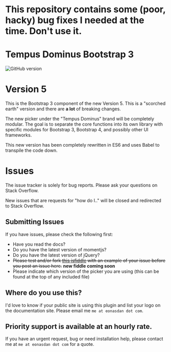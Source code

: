 # This repository contains some (poor, hacky) bug fixes I needed at the time. Don't use it.

# Tempus Dominus Bootstrap 3
![GitHub version](https://badge.fury.io/gh/tempusdominus%2Fbootstrap-3-datetimepicker.png)

# Version 5
This is the Bootstrap 3 component of the new Version 5. This is a "scorched earth" version and there are **a lot** of breaking changes.

The new picker under the "Tempus Dominus" brand will be completely modular. The goal is to separate the core functions into its own library with specific modules for Bootstrap 3, Bootstrap 4, and possibly other UI frameworks.

This new version has been completely rewritten in ES6 and uses Babel to transpile the code down.

# Issues
The issue tracker is solely for bug reports. Please ask your questions on Stack Overflow.

New issues that are requests for "how do I.." will be closed and redirected to Stack Overflow.


## Submitting Issues
If you have issues, please check the following first:
* Have you read the docs? 
* Do you have the latest version of momentjs?
* Do you have the latest version of jQuery?
* ~~Please test and/or fork [this jsfiddle](http://jsfiddle.net/Eonasdan/0Ltv25o8/) with an example of your issue before you post an issue here.~~ **new fiddle coming soon**
* Please indicate which version of the picker you are using (this can be found at the top of any included file)

## Where do you use this?
I'd love to know if your public site is using this plugin and list your logo on the documentation site. Please email me `me at eonasdan dot com`.

## Priority support is available at an hourly rate. 

If you have an urgent request, bug or need installation help, please contact me at `me at eonasdan dot com` for a quote.
